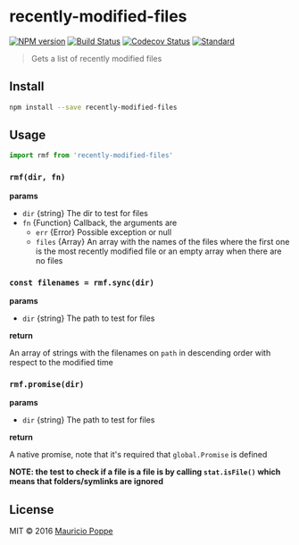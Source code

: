# recently-modified-files

[![NPM version][npm-image]][npm-url]
[![Build Status][travis-image]][travis-url]
[![Codecov Status][codecov-image]][codecov-url]
[![Standard][standard-image]][standard-url]

> Gets a list of recently modified files

## Install

```sh
npm install --save recently-modified-files
```

## Usage

```js
import rmf from 'recently-modified-files'
```

### `rmf(dir, fn)`

**params**

- `dir` {string} The dir to test for files
- `fn` {Function} Callback, the arguments are
  - `err` {Error} Possible exception or null
  - `files` {Array} An array with the names of the files where the first one is the most recently modified file or an empty array when there are no files

### `const filenames = rmf.sync(dir)`

**params**

- `dir` {string} The path to test for files

**return**

An array of strings with the filenames on `path` in descending order with respect to the modified time

### `rmf.promise(dir)`

**params**

- `dir` {string} The path to test for files

**return**

A native promise, note that it's required that `global.Promise` is defined

**NOTE: the test to check if a file is a file is by calling `stat.isFile()` which means that folders/symlinks are ignored** 

## License

MIT © 2016 [Mauricio Poppe](http://maurizzzio.com)

[npm-url]: https://npmjs.org/package/recently-modified-files
[npm-image]: https://img.shields.io/npm/v/recently-modified-files.svg?style=flat

[travis-url]: https://travis-ci.org/maurizzzio/recently-modified-files
[travis-image]: https://img.shields.io/travis/maurizzzio/recently-modified-files.svg?style=flat

[codecov-url]: https://codecov.io/github/maurizzzio/recently-modified-files
[codecov-image]: https://img.shields.io/codecov/c/github/maurizzzio/recently-modified-files.svg?style=flat

[depstat-url]: https://david-dm.org/maurizzzio/recently-modified-files
[depstat-image]: https://david-dm.org/maurizzzio/recently-modified-files.svg?style=flat

[download-image]: http://img.shields.io/npm/dm/recently-modified-files.svg?style=flat

[standard-image]: https://img.shields.io/badge/code%20style-standard-brightgreen.svg?style=flat
[standard-url]: http://standardjs.com/

